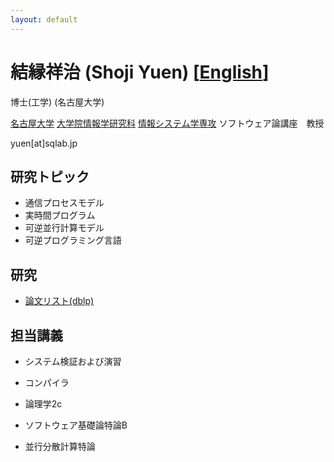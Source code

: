 ```yaml
---
layout: default
---
```

# 結縁祥治 (Shoji Yuen) [[English](./yuen_en)]

博士(工学) (名古屋大学)

[名古屋大学](https://www.nagoya-u.ac.jp) [大学院情報学研究科](https://www.i.nagoya-u.ac.jp) 
[情報システム学専攻](https://www.i.nagoya-u.ac.jp/gs/css/) ソフトウェア論講座　教授

yuen[at]sqlab.jp

## 研究トピック

* 通信プロセスモデル
* 実時間プログラム
* 可逆並行計算モデル
* 可逆プログラミング言語

## 研究

* [論文リスト(dblp)](https://dblp.org/pid/71/4155.html)

## 担当講義

* システム検証および演習
* コンパイラ
* 論理学2c

* ソフトウェア基礎論特論B
* 並行分散計算特論
